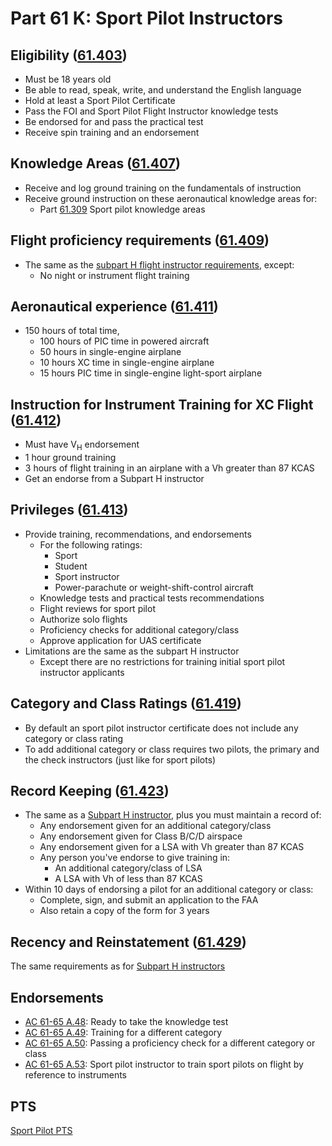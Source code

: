 # Part 61 K: Sport Pilot Instructors

## Eligibility ([61.403](/_references/14-CFR/61.403))

- Must be 18 years old
- Be able to read, speak, write, and understand the English language
- Hold at least a Sport Pilot Certificate
- Pass the FOI and Sport Pilot Flight Instructor knowledge tests
- Be endorsed for and pass the practical test
- Receive spin training and an endorsement

## Knowledge Areas ([61.407](/_references/14-CFR/61.407))

- Receive and log ground training on the fundamentals of instruction
- Receive ground instruction on these aeronautical knowledge areas for:
  - Part [61.309](/_references/14-CFR/61.309) Sport pilot knowledge areas

## Flight proficiency requirements ([61.409](/_references/14-CFR/61.409))

- The same as the [subpart H flight instructor requirements](/docs/topics/regulations/part-61/part-61-h-instructors#flight-proficiency-requirements-61187), except:
  - No night or instrument flight training

## Aeronautical experience ([61.411](/_references/14-CFR/61.411))

- 150 hours of total time,
  - 100 hours of PIC time in powered aircraft
  - 50 hours in single-engine airplane
  - 10 hours XC time in single-engine airplane
  - 15 hours PIC time in single-engine light-sport airplane

## Instruction for Instrument Training for XC Flight ([61.412](/_references/14-CFR/61.412))

- Must have V<sub>H</sub> endorsement
- 1 hour ground training
- 3 hours of flight training in an airplane with a Vh greater than 87 KCAS
- Get an endorse from a Subpart H instructor

## Privileges ([61.413](/_references/14-CFR/61.413))

- Provide training, recommendations, and endorsements
  - For the following ratings:
    - Sport
    - Student
    - Sport instructor
    - Power-parachute or weight-shift-control aircraft
  - Knowledge tests and practical tests recommendations
  - Flight reviews for sport pilot
  - Authorize solo flights
  - Proficiency checks for additional category/class
  - Approve application for UAS certificate
- Limitations are the same as the subpart H instructor
  - Except there are no restrictions for training initial sport pilot instructor applicants

## Category and Class Ratings ([61.419](/_references/14-CFR/61.419))

- By default an sport pilot instructor certificate does not include any category or class rating
- To add additional category or class requires two pilots, the primary and the check instructors (just like for sport pilots)

## Record Keeping ([61.423](/_references/14-CFR/61.423))

- The same as a [Subpart H instructor](/docs/topics/regulations/part-61/part-61-h-instructors#record-keeping-61189), plus you must maintain a record of:
  - Any endorsement given for an additional category/class
  - Any endorsement given for Class B/C/D airspace
  - Any endorsement given for a LSA with Vh greater than 87 KCAS
  - Any person you've endorse to give training in:
    - An additional category/class of LSA
    - A LSA with Vh of less than 87 KCAS
- Within 10 days of endorsing a pilot for an additional category or class:
  - Complete, sign, and submit an application to the FAA
  - Also retain a copy of the form for 3 years

## Recency and Reinstatement ([61.429](/_references/14-CFR/61.429))

The same requirements as for [Subpart H instructors](/docs/topics/regulations/part-61/part-61-h-instructors#recency-and-reinstatement-61197)

## Endorsements

- [AC 61-65 A.48](/_references/AC-61-65/A.48): Ready to take the knowledge test
- [AC 61-65 A.49](/_references/AC-61-65/A.49): Training for a different category
- [AC 61-65 A.50](/_references/AC-61-65/A.50): Passing a proficiency check for a different category or class
- [AC 61-65 A.53](/_references/AC-61-65/A.53): Sport pilot instructor to train sport pilots on flight by reference to instruments

## PTS

[Sport Pilot PTS](https://www.faa.gov/training_testing/testing/acs/sport_airplane_pts_29.pdf)
